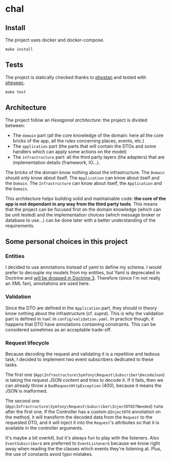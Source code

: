# chal

## Install

The project uses docker and docker-compose.

`make install`

## Tests

The project is statically checked thanks to [phpstan](https://github.com/phpstan/phpstan) and tested with [phpspec](https://github.com/phpspec/phpspec).

`make test`

## Architecture

The project follow an _Hexagonal architecture_: the project is divided between:

- The `domain` part (all the core knowledge of the domain: here all the core bricks of the app, all the rules concerning places, events, etc.)
- The `application` part (the parts that will contain the DTOs and some handlers which can apply some actions on the model)
- The `infrastructure` part: all the third party layers (the adapters) that are implementation details (framework, IO…).

The bricks of the domain know nothing about the infrastructure. The `Domain` should only know about itself. The `Application` can know about itself and the `Domain`. The `Infrastructure` can know about itself, the `Application` and the `Domain`.

This architecture helps building solid and maintainable code: **the core of the app is not dependant in any way from the third party tools**. This means that the project can be focused first on the domain knowledge (which can be unit tested) and the implementation choices (which message broker or database to use…) can be done later with a better understanding of the requirements.

## Some personal choices in this project

### Entities

I decided to use annotations instead of yaml to define my schema. I would prefer to decouple my models from my entities, but Yaml is deprecated in Doctrine and [will be dropped in Doctrine 3](https://www.doctrine-project.org/projects/doctrine-orm/en/2.6/reference/yaml-mapping.html). Therefore (since I'm not really an XML fan), annotations are used here.

### Validation

Since the DTO are defined in the `Application` part, they should in theory know nothing about the infrastructure (cf. _supra_). This is why the validation part is defined in `Yaml` in `config/validation.yaml`.
In practice though, it happens that DTO have annotations containing constraints. This can be considered sometimes as an acceptable trade-off.

### Request lifecycle

Because decoding the request and validating it is a repetitive and tedious task, I decided to implement two event subscribers dedicated to these tasks.

The first one (`App\Infrastructure\Symfony\Request\Subscriber\DecodeJson`) is taking the request JSON content and tries to decode it. If it fails, then we can already throw a `BadRequestHttpException` (400), because it means the JSON is malformed.

The second one (`App\Infrastructure\Symfony\Request\Subscriber\InjectDTOIfNeeded`) runs after the first one. If the Controller has a custom `@InjectDTO` annotation on the method, it will transform the decoded data from the `Request` to the requested DTO, and it will inject it into the `Request`'s attributes so that it is available in the controller arguments.

It's maybe a bit overkill, but it's always fun to play with the listeners.
Also `EventSubscriber`s are preferred to `EventListener`s because we know right away when reading the the classes which events they're listening at. Plus, the use of constants avoid typo mistakes.
